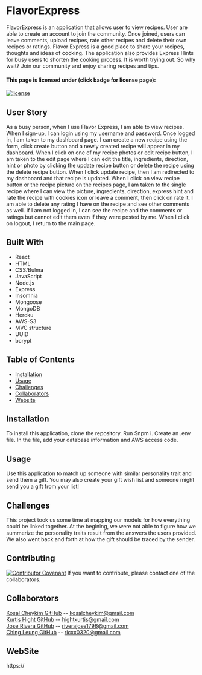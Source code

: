 # FlavorExpress
FlavorExpress is an application that allows user to view recipes. User are able to create an account to join the community. Once joined, users can leave comments, upload recipes, rate other recipes and delete their own recipes or ratings. Flavor Express is a good place to share your recipes, thoughts and ideas of cooking. The application also provides Express Hints for busy users to shorten the cooking process. It is worth trying out. So why wait? Join our community and enjoy sharing recipes and tips.

#### This page is licensed under (click badge for license page): 
[![license](https://img.shields.io/badge/License-MIT-yellow.svg)](https://opensource.org/licenses/MIT)

## User Story
As a busy person, when I use Flavor Express, I am able to view recipes. When I sign-up, I can login using my username and password. Once logged in, I am taken to my dashboard page. I can create a new recipe using the form, click create button and a newly created recipe will appear in my dashboard. When I click on one of my recipe photos or edit recipe button, I am taken to the edit page where I can edit the title, ingredients, direction, hint or photo by clicking the update recipe button or delete the recipe using the delete recipe button. When I click update recipe, then I am redirected to my dashboard and that recipe is updated. When I click on view recipe button or the recipe picture on the recipes page, I am taken to the single recipe where I can view the picture, ingredients, direction, express hint and rate the recipe with cookies icon or leave a comment, then click on rate it. I am able to delete any rating I have on the recipe and see other comments as well. If I am not logged in, I can see the recipe and the comments or ratings but cannot edit them even if they were posted by me. When I click on logout, I return to the main page.

## Built With
* React
* HTML
* CSS/Bulma
* JavaScript
* Node.js
* Express
* Insomnia
* Mongoose
* MongoDB
* Heroku
* AWS-S3
* MVC structure
* UUID
* bcrypt

## Table of Contents
* [Installation](#installation)
* [Usage](#usage)
* [Challenges](#challenges) 
* [Collaborators](#collaborators)
* [Website](#website)

## Installation
To install this application, clone the repository.
Run $npm i.
Create an .env file.
In the file, add your database information and AWS access code. 

## Usage
Use this application to match up someone with similar personality trait and send them a gift. You may also create your gift wish list and someone might send you a gift from your list!

## Challenges
This project took us some time at mapping our models for how everything could be linked together. At the begining, we were not able to figure how we summerize the personality traits result from the answers the users provided. We also went back and forth at how the gift should be traced by the sender.

## Contributing
[![Contributor Covenant](https://img.shields.io/badge/Contributor%20Covenant-2.1-4baaaa.svg)](code_of_conduct.md)
If you want to contribute, please contact one of the collaborators.

## Collaborators
[Kosal Cheykim GitHub](https://github.com/kcheykim) -- [kosalcheykim@gmail.com](mailto:kosalcheykim@gmail.com)<br/>
[Kurtis Hight GitHub](https://github.com/mockcomic) -- [hightkurtis@gmail.com](mailto:hightkurtis@gmail.com)<br/>
[Jose Rivera GitHub](https://github.com/jrera1796) -- [riverajose1796@gmail.com](mailto:riverajose1796@gmail.com)<br/>
[Ching Leung GitHub](https://github.com/ricky0320) -- [ricxx0320@gmail.com](mailto:ricxx0320@gmail.com)

## WebSite
https://<br />
<!-- ![gift](./XXXXXXXXXXXXXXXX?raw=true)<br /> -->